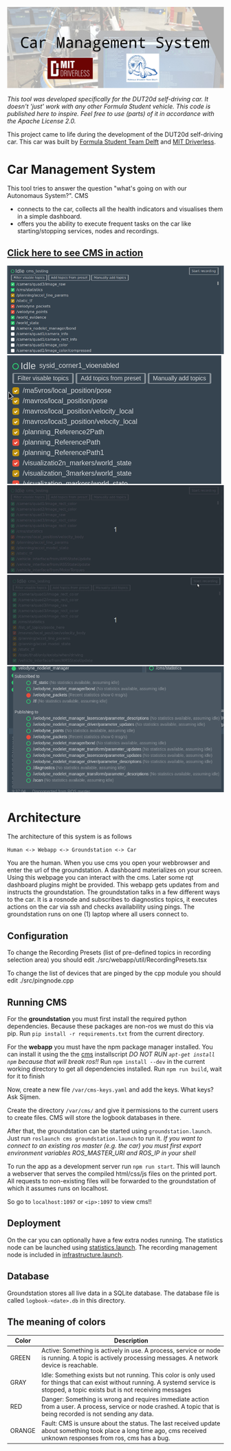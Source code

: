 ![Cover](./pictures/cover.jpg)

_This tool was developed specifically for the DUT20d self-driving car. It doesn't 'just' work with any other Formula Student vehicle. This code is published here to inspire. Feel free to use (parts) of it in accordance with the Apache License 2.0._

This project came to life during the development of the DUT20d self-driving car. This car was built by [Formula Student Team Delft](https://www.fsteamdelft.nl/) and [MIT Driverless](https://driverless.mit.edu/).

# Car Management System

This tool tries to answer the question "what's going on with our Autonomaus System?". CMS
* connects to the car, collects all the health indicators and visualises them in a simple dashboard.
* offers you the ability to execute frequent tasks on the car like starting/stopping services, nodes and recordings.

## [Click here to see CMS in action](https://www.youtube.com/watch?v=ykrlxfTCHak)

![add_topics_from_preset.gif](pictures/add_topics_from_preset.gif)
![filter](pictures/filter.gif)
![manually add topics](pictures/manual_add_topics.gif)
![record metadata](pictures/recording_metadata.gif)
![topic details](pictures/topic-details.png)

# Architecture
The architecture of this system is as follows
```
Human <-> Webapp <-> Groundstation <-> Car
```
You are the human. When you use cms you open your webbrowser and enter the url of the groundstation.
A dashboard materializes on your screen. Using this webpage you can interact with the cms.
Later some rqt dashboard plugins might be provided. 
This webapp gets updates from and instructs the groundstation.
The groundstation talks in a few different ways to the car. 
It is a rosnode and subscribes to diagnostics topics, it executes actions on the car via ssh and checks availability using pings.
The groundstation runs on one (1) laptop where all users connect to.

## Configuration

To change the Recording Presets (list of pre-defined topics in recording selection area) you should edit ./src/webapp/util/RecordingPresets.tsx

To change the list of devices that are pinged by the cpp module you should edit ./src/pingnode.cpp

## Running CMS
For the **groundstation** you must first install the required python dependencies.
Because these packages are non-ros we must do this via pip. 
Run `pip install -r requirements.txt` from the current directory.

For the **webapp** you must have the npm package manager installed. 
You can install it using the the [cms](/tooling/setup/scripts/cms.sh) installscript
_DO NOT RUN `apt-get install npm` because that will break ros!!_
Run `npm install --dev` in the current working directory to get all dependencies installed.
Run `npm run build`, wait for it to finish

Now, create a new file `/var/cms-keys.yaml` and add the keys. What keys? Ask Sijmen.

Create the directory `/var/cms/` and give it permissions to the current users to create files. 
CMS will store the logbook databases in there.

After that, the groundstation can be started using `groundstation.launch`.
Just run `roslaunch cms groundstation.launch` to run it.
_If you want to connect to an existing ros master (e.g. the car) you must first export environment variables ROS_MASTER_URI and ROS_IP in your shell_

To run the app as a development server run `npm run start`.
This will launch a webserver that serves the compiled html/css/js files on the printed port. 
All requests to non-existing files will be forwarded to the groundstation of which it assumes runs on localhost.
 
So go to `localhost:1097` or `<ip>:1097` to view cms!!
 
## Deployment

On the car you can optionally have a few extra nodes running.
The statistics node can be launched using [statistics.launch](/src/car/launch/statistics.launch).
The recording management node is included in [infrastructure.launch](/src/car/launch/infrastructure.launch).

## Database
Groundstation stores all live data in a SQLite database. 
The database file is called `logbook-<date>.db` in this directory. 

## The meaning of colors

| Color | Description |
| --- | --- |
| GREEN | Active: Something is actively in use. A process, service or node is running. A topic is actively processing messages. A network device is reachable. |
| GRAY | Idle: Something exists but not running. This color is only used for things that can exist without running. A systemd service is stopped, a topic exists but is not receiving messages |
| RED | Danger: Something is wrong and requires immediate action from a user. A process, service or node crashed. A topic that is being recorded is not sending any data.  |   
| ORANGE | Fault: CMS is unsure about the status. The last received update about something took place a long time ago, cms received unknown responses from ros, cms has a bug. | 
